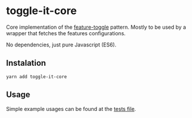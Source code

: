 # toggle-it-core

Core implementation of the [feature-toggle](https://martinfowler.com/articles/feature-toggles.html)
pattern. Mostly to be used by a wrapper that fetches the features configurations.

No dependencies, just pure Javascript (ES6).

## Instalation

```
yarn add toggle-it-core
```

## Usage

Simple example usages can be found at the [tests file](__tests__/toggle-it-core.test.js).
